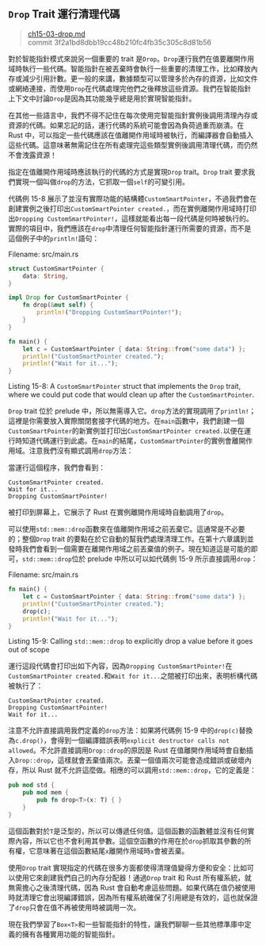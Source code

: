 ## `Drop` Trait 運行清理代碼

> [ch15-03-drop.md](https://github.com/rust-lang/book/blob/master/second-edition/src/ch15-03-drop.md)
> <br>
> commit 3f2a1bd8dbb19cc48b210fc4fb35c305c8d81b56

對於智能指針模式來說另一個重要的 trait 是`Drop`。`Drop`運行我們在值要離開作用域時執行一些代碼。智能指針在被丟棄時會執行一些重要的清理工作，比如釋放內存或減少引用計數。更一般的來講，數據類型可以管理多於內存的資源，比如文件或網絡連接，而使用`Drop`在代碼處理完他們之後釋放這些資源。我們在智能指針上下文中討論`Drop`是因為其功能幾乎總是用於實現智能指針。

在其他一些語言中，我們不得不記住在每次使用完智能指針實例後調用清理內存或資源的代碼。如果忘記的話，運行代碼的系統可能會因為負荷過重而崩潰。在 Rust 中，可以指定一些代碼應該在值離開作用域時被執行，而編譯器會自動插入這些代碼。這意味著無需記住在所有處理完這些類型實例後調用清理代碼，而仍然不會洩露資源！

指定在值離開作用域時應該執行的代碼的方式是實現`Drop` trait。`Drop` trait 要求我們實現一個叫做`drop`的方法，它抓取一個`self`的可變引用。

代碼例 15-8 展示了並沒有實際功能的結構體`CustomSmartPointer`，不過我們會在創建實例之後打印出`CustomSmartPointer created.`，而在實例離開作用域時打印出`Dropping CustomSmartPointer!`，這樣就能看出每一段代碼是何時被執行的。實際的項目中，我們應該在`drop`中清理任何智能指針運行所需要的資源，而不是這個例子中的`println!`語句：

<span class="filename">Filename: src/main.rs</span>

```rust
struct CustomSmartPointer {
    data: String,
}

impl Drop for CustomSmartPointer {
    fn drop(&mut self) {
        println!("Dropping CustomSmartPointer!");
    }
}

fn main() {
    let c = CustomSmartPointer { data: String::from("some data") };
    println!("CustomSmartPointer created.");
    println!("Wait for it...");
}
```

<span class="caption">Listing 15-8: A `CustomSmartPointer` struct that
implements the `Drop` trait, where we could put code that would clean up after
the `CustomSmartPointer`.</span>

`Drop` trait 位於 prelude 中，所以無需導入它。`drop`方法的實現調用了`println!`；這裡是你需要放入實際關閉套接字代碼的地方。在`main`函數中，我們創建一個`CustomSmartPointer`的新實例並打印出`CustomSmartPointer created.`以便在運行時知道代碼運行到此處。在`main`的結尾，`CustomSmartPointer`的實例會離開作用域。注意我們沒有顯式調用`drop`方法：

當運行這個程序，我們會看到：

```
CustomSmartPointer created.
Wait for it...
Dropping CustomSmartPointer!
```

被打印到屏幕上，它展示了 Rust 在實例離開作用域時自動調用了`drop`。

可以使用`std::mem::drop`函數來在值離開作用域之前丟棄它。這通常是不必要的；整個`Drop` trait 的要點在於它自動的幫我們處理清理工作。在第十六章講到並發時我們會看到一個需要在離開作用域之前丟棄值的例子。現在知道這是可能的即可，`std::mem::drop`位於 prelude 中所以可以如代碼例 15-9 所示直接調用`drop`：

<span class="filename">Filename: src/main.rs</span>

```rust
fn main() {
    let c = CustomSmartPointer { data: String::from("some data") };
    println!("CustomSmartPointer created.");
    drop(c);
    println!("Wait for it...");
}
```

<span class="caption">Listing 15-9: Calling `std::mem::drop` to explicitly drop
a value before it goes out of scope</span>

運行這段代碼會打印出如下內容，因為`Dropping CustomSmartPointer!`在`CustomSmartPointer created.`和`Wait for it...`之間被打印出來，表明析構代碼被執行了：

```
CustomSmartPointer created.
Dropping CustomSmartPointer!
Wait for it...
```

注意不允許直接調用我們定義的`drop`方法：如果將代碼例 15-9 中的`drop(c)`替換為`c.drop()`，會得到一個編譯錯誤表明`explicit destructor calls not allowed`。不允許直接調用`Drop::drop`的原因是 Rust 在值離開作用域時會自動插入`Drop::drop`，這樣就會丟棄值兩次。丟棄一個值兩次可能會造成錯誤或破壞內存，所以 Rust 就不允許這麼做。相應的可以調用`std::mem::drop`，它的定義是：

```rust
pub mod std {
    pub mod mem {
        pub fn drop<T>(x: T) { }
    }
}
```

這個函數對於`T`是泛型的，所以可以傳遞任何值。這個函數的函數體並沒有任何實際內容，所以它也不會利用其參數。這個空函數的作用在於`drop`抓取其參數的所有權，它意味著在這個函數結尾`x`離開作用域時`x`會被丟棄。

使用`Drop` trait 實現指定的代碼在很多方面都使得清理值變得方便和安全：比如可以使用它來創建我們自己的內存分配器！通過`Drop` trait 和 Rust 所有權系統，就無需擔心之後清理代碼，因為 Rust 會自動考慮這些問題。如果代碼在值仍被使用時就清理它會出現編譯錯誤，因為所有權系統確保了引用總是有效的，這也就保證了`drop`只會在值不再被使用時被調用一次。

現在我們學習了`Box<T>`和一些智能指針的特性，讓我們聊聊一些其他標準庫中定義的擁有各種實用功能的智能指針。